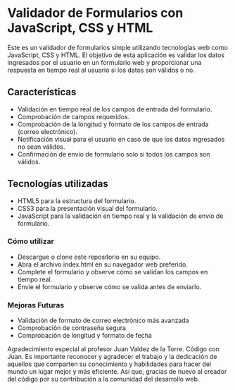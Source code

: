 # Validador de Formularios con JavaScript, CSS y HTML

Este es un validador de formularios simple utilizando tecnologías web como JavaScript, CSS y HTML. 
El objetivo de esta aplicación es validar los datos ingresados por el usuario en un formulario web y proporcionar una respuesta en tiempo real al usuario si los datos son válidos o no.

## Características
- Validación en tiempo real de los campos de entrada del formulario.
- Comprobación de campos requeridos.
- Comprobación de la longitud y formato de los campos de entrada (correo electrónico).
- Notificación visual para el usuario en caso de que los datos ingresados no sean válidos.
- Confirmación de envío de formulario solo si todos los campos son válidos.

## Tecnologías utilizadas
- HTML5 para la estructura del formulario.
- CSS3 para la presentación visual del formulario.
- JavaScript para la validación en tiempo real y la validación de envío de formulario.

### Cómo utilizar
- Descargue o clone este repositorio en su equipo.
- Abra el archivo index.html en su navegador web preferido.
- Complete el formulario y observe cómo se validan los campos en tiempo real.
- Envíe el formulario y observe cómo se valida antes de enviarlo.

### Mejoras Futuras
- Validación de formato de correo electrónico más avanzada
- Comprobación de contraseña segura
- Comprobación de longitud y formato de fecha


Agradecimiento especial al profesor Juan Valdez de la Torre. Código con Juan.
Es importante reconocer y agradecer el trabajo y la dedicación de aquellos que comparten su conocimiento y habilidades para hacer del mundo un lugar mejor y más eficiente. Así que, gracias de nuevo al creador del código por su contribución a la comunidad del desarrollo web.